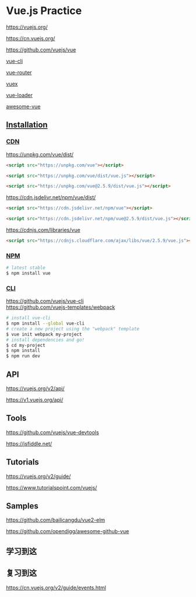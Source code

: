 # Vue.js Practice

https://vuejs.org/

https://cn.vuejs.org/

https://github.com/vuejs/vue

[vue-cli](https://github.com/vuejs/vue-cli)

[vue-router](http://router.vuejs.org/)

[vuex](http://vuex.vuejs.org/)

[vue-loader](http://vue-loader.vuejs.org/)

[awesome-vue](https://github.com/vuejs/awesome-vue)

## [Installation](https://vuejs.org/v2/guide/installation.html)

### [CDN](https://vuejs.org/v2/guide/installation.html#CDN)

https://unpkg.com/vue/dist/
```html
<script src="https://unpkg.com/vue"></script>

<script src="https://unpkg.com/vue/dist/vue.js"></script>

<script src="https://unpkg.com/vue@2.5.9/dist/vue.js"></script>
```

https://cdn.jsdelivr.net/npm/vue/dist/
```html
<script src="https://cdn.jsdelivr.net/npm/vue"></script>

<script src="https://cdn.jsdelivr.net/npm/vue@2.5.9/dist/vue.js"></script>
```

https://cdnjs.com/libraries/vue
```html
<script src="https://cdnjs.cloudflare.com/ajax/libs/vue/2.5.9/vue.js"></script>
```

### [NPM](https://vuejs.org/v2/guide/installation.html#NPM)

```bash
# latest stable
$ npm install vue
```

### [CLI](https://vuejs.org/v2/guide/installation.html#CLI)

https://github.com/vuejs/vue-cli \
https://github.com/vuejs-templates/webpack

```bash
# install vue-cli
$ npm install --global vue-cli
# create a new project using the "webpack" template
$ vue init webpack my-project
# install dependencies and go!
$ cd my-project
$ npm install
$ npm run dev
```

## API

https://vuejs.org/v2/api/

https://v1.vuejs.org/api/

## Tools

https://github.com/vuejs/vue-devtools

https://jsfiddle.net/

## Tutorials

https://vuejs.org/v2/guide/

https://www.tutorialspoint.com/vuejs/

## Samples

https://github.com/bailicangdu/vue2-elm

https://github.com/opendigg/awesome-github-vue

## 学习到这

## 复习到这

https://cn.vuejs.org/v2/guide/events.html